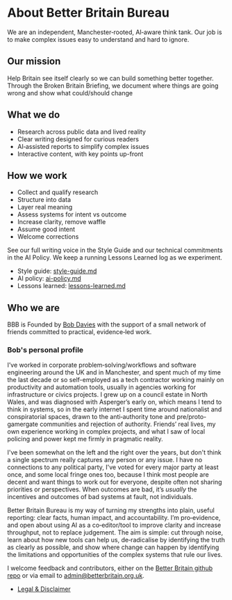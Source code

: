 # About Better Britain Bureau

We are an independent, Manchester‑rooted, AI‑aware think tank. Our job is to make complex issues easy to understand and hard to ignore.

## Our mission
Help Britain see itself clearly so we can build something better together. Through the Broken Britain Briefing, we document where things are going wrong and show what could/should change

## What we do
- Research across public data and lived reality
- Clear writing designed for curious readers
- AI‑assisted reports to simplify complex issues
- Interactive content, with key points up-front

## How we work
- Collect and qualify research
- Structure into data
- Layer real meaning
- Assess systems for intent vs outcome
- Increase clarity, remove waffle
- Assume good intent
- Welcome corrections

See our full writing voice in the Style Guide and our technical commitments in the AI Policy. We keep a running Lessons Learned log as we experiment.

- Style guide: [style-guide.md](./style-guide.md)
- AI policy: [ai-policy.md](./ai-policy.md)
- Lessons learned: [lessons-learned.md](./lessons-learned.md)

## Who we are
BBB is Founded by [Bob Davies](https://bsky.app/profile/bobbigmac.bsky.social) with the support of a small network of friends committed to practical, evidence‑led work.

### Bob's personal profile

I’ve worked in corporate problem‑solving/workflows and software engineering around the UK and in Manchester, and spent much of my time the last decade or so self-employed as a tech contractor working mainly on productivity and automation tools, usually in agencies working for infrastructure or civics projects. I grew up on a council estate in North Wales, and was diagnosed with Asperger’s early on, which means I tend to think in systems, so in the early internet I spent time around nationalist and conspiratorial spaces, drawn to the anti‑authority tone and pre/proto-gamergate communities and rejection of authority. Friends’ real lives, my own experience working in complex projects, and what I saw of local policing and power kept me firmly in pragmatic reality.

I've been somewhat on the left and the right over the years, but don't think a single spectrum really captures any person or any issue. I have no connections to any political party, I've voted for every major party at least once, and some local fringe ones too, because I think most people are decent and want things to work out for everyone, despite often not sharing priorities or perspectives. When outcomes are bad, it’s _usually_ the incentives and outcomes of bad systems at fault, not individuals.

Better Britain Bureau is my way of turning my strengths into plain, useful reporting: clear facts, human impact, and accountability. I’m pro‑evidence, and open about using AI as a co‑editor/tool to improve clarity and increase throughput, not to replace judgement. The aim is simple: cut through noise, learn about how new tools can help us, de‑radicalise by identifying the truth as clearly as possible, and show where change can happen by identifying the limitations and opportunities of the complex systems that rule our lives.

I welcome feedback and contributors, either on the [Better Britain github repo](https://github.com/Better-Britain) or via email to [admin@betterbritain.org.uk](admin@betterbritain.org.uk).

- [Legal &amp; Disclaimer](./legal.md)